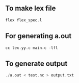## To make lex file
```C
flex flex_spec.l
```

## For generating a.out
```C
cc lex.yy.c main.c -lfl
```

## To generate output
```C
./a.out < test.nc > output.txt
```
